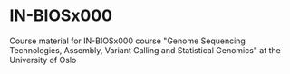 # IN-BIOSx000
Course material for IN-BIOSx000 course "Genome Sequencing Technologies, Assembly, Variant Calling and Statistical Genomics" at the University of Oslo
